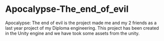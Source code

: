 # Apocalypse-The_end_of_evil
Apocalypse: The end of evil is the project made me and my 2 friends as a last year project of my Diploma engineering. This project has been created in the Unity engine and we have took some assets from the unity.
